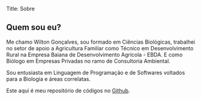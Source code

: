 Title: Sobre

## Quem sou eu?

Me chamo Wilton Gonçalves, sou formado em Ciências Biológicas, trabalhei no setor de apoio a Agricultura Familiar como Técnico em Desenvolvimento Rural na Empresa Baiana de Desenvolvimento Agrícola - EBDA. E como Biólogo em Empresas Privadas no ramo de Consultoria Ambiental.

Sou entusiasta em Linguagem de Programação e de Softwares voltados para a Biologia e áreas correlatas.

Este aqui é meu repositório de códigos no [Github](https://github.com/wiltonsg).
